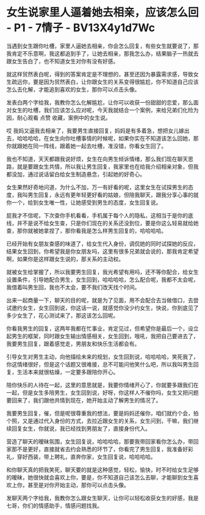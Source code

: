 # 女生说家里人逼着她去相亲，应该怎么回 - P1 - 7情子 - BV13X4y1d7Wc

当遇到女生跟你吐槽，家里人逼她去相亲，你会怎么回复，有些女生就要说了，那我肯定不乐意啊，我这都追到手了，让她去相亲，那我怎么办，结果脑子一热就去跟女生告白了，也不知道女生对你有没有好感。

就这样贸然表白呢，得到的答案肯定是不理想的，甚至还因为暴露需求感，导致女生疏远你，要是因为贸然表白，让你跟女生的关系变得很尴尬，你不知道自己应该怎么去化解，才能追到喜欢的女生，那你可以点击头像。

发表白两个字给我，我教你怎么化解尴尬，让你可以收获一份甜甜的恋爱，那么面对女生的吐槽，我们应该怎么应对呢，今天我就结合一个案例，来给兄弟们化险为因，耐心观看 点赞 收藏，案例中的女生说。

哎 我妈又逼我去相亲了，我要男生直接回复，妈妈是有多着急，想把女儿嫁出去，哈哈哈哈，在女生向你吐槽事情的时候呢，如果你实在不知道该怎么回她，那你就跟她在同一阵线，跟着她一起去吐槽，准没错，你看女生回了。

我也不知道，天天都跟我说好烦，女生在向男生倾诉情绪，那么我们现在聊天思路，就是要跟女生共情，所以我让男生回复，我家里也在给我介绍相亲对象，但我都没加，通过说话留白给女生制造悬念，引起她的好奇心。

女生果然好奇地问道，为什么不加，万一有好看的呢，这里女生在试探男生的态度，我叫男生回复，永远有更年轻更好看的姑娘，但陪我聊天，跟我分享心事的就你一个，给到女生唯一性，让她感受到男生的态度，女生回复说。

屁我才不信呢，下次查你手机看看，手机属于每个人的隐私，这相当于是你的底线，并不是说不给女生查，只是你们现在的关系还没到位，要是你这么轻易就给她查，那你就被她拿捏了，那你看我是怎么样男生回复的，哈哈哈哈。

已经开始有女朋友查感的味道了，给女生代入身份，调侃她的同时试探她的反应，结果女生回到，你希望我是你女朋友吗，这里有很多兄弟就会说的，那我肯定希望啊，如果你是这样跟女生说的，那关系的主动权。

就被女生给掌握了，所以我要男生回复，我光希望有用吗，还不等你配合，给女生设置条件，引导她配合男生，女生回到，哈哈哈哈，怎么配合呢，我都不太会呢，我借着叫男生回，我也不太会，要不我们改天找个时间。

出来一起商量一下，聊天的目的呢，就是为了见面，用不会配合去当做借口，去尝试邀约女生，女生回到说，你这话一说，就感觉你没少约女生，快说，你到底见了多少女生了，花心测试来了，那这该怎么回呢。

你看我男生的回复，这两年我都在忙事业，肯定见过，但希望你是最后一个，设立起男生的框架，同时跟女生输出情感相关，女生回到，哦吼，我把自己要进去了，我要男生回复，跟着感觉走，男朋友和快乐生活都会有。

引导女生对男生主动，向他描绘未来的规划，女生回到说，哈哈哈哈，笑死我了，你这情绪很好，但是这个话题又很难接，总不可能问他笑什么吧，所以我叫男生回复，生活本来就很枯燥，一定要多跟陪你开心。

陪你快乐的人待在一起，这里的意思就是，我要你情绪开心了，你就要多跟我们在一起，但是女生多陪男生，女生回到说，好呀，你这样人不催你吗，女生又把问题要回来了，我们跟他共情到现在，她开始主动了解男生的情况了。

我要男生回复，催，但是呢很尊重我的想法，要是妈妈还催你，咱们就约个会，拍个照，又是通过代入身份的方式，去拉近跟女生的关系，女生问到，干嘛，我们继续回复女生，你就说，我已经找到男朋友了，直接身份代入。

营造了聊天的暧昧氛围，女生回复说，哈哈哈哈，那要我带回家看你怎么办，带回家那不是更好，直接就省去约会熟悉的环节了，你看完了男生回复，我准备好彩礼，穿好西装，带上聘礼，直奔你家，女生回复说，哈哈哈哈。

和你聊天真的把我笑死，聊天要的就是这种感觉，轻松，愉快，时不时给女生足够的暧昧，她很快就会喜欢上你，要是，你不知道自己该怎么去聊，才能聊到女生喜欢上你，甚至是对你开始主动，那你可以点击头像。

发聊天两个字给我，我教你怎么跟女生聊天，让你可以轻松收获女生的好感，我是七哥，你们的情感助手，情感问题找我。